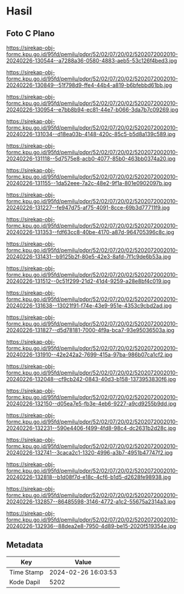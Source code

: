 # Hasil

## Foto C Plano

https://sirekap-obj-formc.kpu.go.id/95fd/pemilu/pdpr/52/02/07/20/02/5202072002010-20240226-130544--a7288a36-0580-4883-aeb5-53c126f4bed3.jpg

https://sirekap-obj-formc.kpu.go.id/95fd/pemilu/pdpr/52/02/07/20/02/5202072002010-20240226-130849--51f798d9-ffe4-44b4-a819-b6bfebbd61bb.jpg

https://sirekap-obj-formc.kpu.go.id/95fd/pemilu/pdpr/52/02/07/20/02/5202072002010-20240226-130954--e7bb8b94-ec81-44e7-b066-3da7b7c09269.jpg

https://sirekap-obj-formc.kpu.go.id/95fd/pemilu/pdpr/52/02/07/20/02/5202072002010-20240226-131034--d18ea03b-4148-420c-85c5-b5d8a139c589.jpg

https://sirekap-obj-formc.kpu.go.id/95fd/pemilu/pdpr/52/02/07/20/02/5202072002010-20240226-131118--5d7575e8-acb0-4077-85b0-463bb0374a20.jpg

https://sirekap-obj-formc.kpu.go.id/95fd/pemilu/pdpr/52/02/07/20/02/5202072002010-20240226-131155--1da52eee-7a2c-48e2-9f1a-801e0902097b.jpg

https://sirekap-obj-formc.kpu.go.id/95fd/pemilu/pdpr/52/02/07/20/02/5202072002010-20240226-131227--fe947d75-af75-4091-8cce-69b3d77711f9.jpg

https://sirekap-obj-formc.kpu.go.id/95fd/pemilu/pdpr/52/02/07/20/02/5202072002010-20240226-131353--fdf63cc8-40be-4170-a87d-964705396c8c.jpg

https://sirekap-obj-formc.kpu.go.id/95fd/pemilu/pdpr/52/02/07/20/02/5202072002010-20240226-131431--b9125b2f-80e5-42e3-8afd-7f1c9de6b53a.jpg

https://sirekap-obj-formc.kpu.go.id/95fd/pemilu/pdpr/52/02/07/20/02/5202072002010-20240226-131512--0c51f299-21d2-41d4-9259-a28e8bf4c019.jpg

https://sirekap-obj-formc.kpu.go.id/95fd/pemilu/pdpr/52/02/07/20/02/5202072002010-20240226-131638--13021f91-f74e-43e9-951e-4353c9cbd2ad.jpg

https://sirekap-obj-formc.kpu.go.id/95fd/pemilu/pdpr/52/02/07/20/02/5202072002010-20240226-131827--d5d78181-7000-4f9a-bca7-93e95036503a.jpg

https://sirekap-obj-formc.kpu.go.id/95fd/pemilu/pdpr/52/02/07/20/02/5202072002010-20240226-131910--42e242a2-7699-415a-97ba-986b07ca1cf2.jpg

https://sirekap-obj-formc.kpu.go.id/95fd/pemilu/pdpr/52/02/07/20/02/5202072002010-20240226-132048--cf9cb242-0843-40d3-b158-1373953830f6.jpg

https://sirekap-obj-formc.kpu.go.id/95fd/pemilu/pdpr/52/02/07/20/02/5202072002010-20240226-132150--d05ea7e5-fb3e-4eb6-9227-a9cd9255b9dd.jpg

https://sirekap-obj-formc.kpu.go.id/95fd/pemilu/pdpr/52/02/07/20/02/5202072002010-20240226-132231--590e4406-f499-4fd8-98c4-dc2631b2d28c.jpg

https://sirekap-obj-formc.kpu.go.id/95fd/pemilu/pdpr/52/02/07/20/02/5202072002010-20240226-132741--3caca2c1-1320-4996-a3b7-4951b47747f2.jpg

https://sirekap-obj-formc.kpu.go.id/95fd/pemilu/pdpr/52/02/07/20/02/5202072002010-20240226-132818--b1d08f7d-e18c-4cf6-b1d5-d2628fe98938.jpg

https://sirekap-obj-formc.kpu.go.id/95fd/pemilu/pdpr/52/02/07/20/02/5202072002010-20240226-132857--86485598-3146-4772-a1c2-55675a2314a3.jpg

https://sirekap-obj-formc.kpu.go.id/95fd/pemilu/pdpr/52/02/07/20/02/5202072002010-20240226-132936--88dea2e8-7950-4d89-be15-2020f519354e.jpg


## Metadata

| Key        | Value               |
| ---------- | ------------------- |
| Time Stamp | 2024-02-26 16:03:53 |
| Kode Dapil | 5202                |



